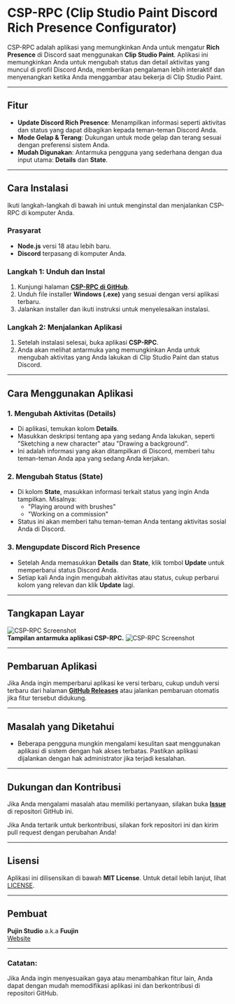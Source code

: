 # CSP-RPC (Clip Studio Paint Discord Rich Presence Configurator)

CSP-RPC adalah aplikasi yang memungkinkan Anda untuk mengatur **Rich Presence** di Discord saat menggunakan **Clip Studio Paint**. Aplikasi ini memungkinkan Anda untuk mengubah status dan detail aktivitas yang muncul di profil Discord Anda, memberikan pengalaman lebih interaktif dan menyenangkan ketika Anda menggambar atau bekerja di Clip Studio Paint.

---

## Fitur
- **Update Discord Rich Presence**: Menampilkan informasi seperti aktivitas dan status yang dapat dibagikan kepada teman-teman Discord Anda.
- **Mode Gelap & Terang**: Dukungan untuk mode gelap dan terang sesuai dengan preferensi sistem Anda.
- **Mudah Digunakan**: Antarmuka pengguna yang sederhana dengan dua input utama: **Details** dan **State**.

---

## Cara Instalasi

Ikuti langkah-langkah di bawah ini untuk menginstal dan menjalankan CSP-RPC di komputer Anda.

### Prasyarat
- **Node.js** versi 18 atau lebih baru.
- **Discord** terpasang di komputer Anda.

### Langkah 1: Unduh dan Instal
1. Kunjungi halaman **[CSP-RPC di GitHub](https://github.com/BayuAriyadi/CSP-RPC)**.
2. Unduh file installer **Windows (.exe)** yang sesuai dengan versi aplikasi terbaru.
3. Jalankan installer dan ikuti instruksi untuk menyelesaikan instalasi.

### Langkah 2: Menjalankan Aplikasi
1. Setelah instalasi selesai, buka aplikasi **CSP-RPC**.
2. Anda akan melihat antarmuka yang memungkinkan Anda untuk mengubah aktivitas yang Anda lakukan di Clip Studio Paint dan status Discord.

---

## Cara Menggunakan Aplikasi

### 1. **Mengubah Aktivitas (Details)**

   - Di aplikasi, temukan kolom **Details**.
   - Masukkan deskripsi tentang apa yang sedang Anda lakukan, seperti "Sketching a new character" atau "Drawing a background".
   - Ini adalah informasi yang akan ditampilkan di Discord, memberi tahu teman-teman Anda apa yang sedang Anda kerjakan.

### 2. **Mengubah Status (State)**

   - Di kolom **State**, masukkan informasi terkait status yang ingin Anda tampilkan. Misalnya: 
     - "Playing around with brushes"
     - "Working on a commission"
   - Status ini akan memberi tahu teman-teman Anda tentang aktivitas sosial Anda di Discord.

### 3. **Mengupdate Discord Rich Presence**
   
   - Setelah Anda memasukkan **Details** dan **State**, klik tombol **Update** untuk memperbarui status Discord Anda.
   - Setiap kali Anda ingin mengubah aktivitas atau status, cukup perbarui kolom yang relevan dan klik **Update** lagi.

---

## Tangkapan Layar
![CSP-RPC Screenshot](./assets/screenshot.png)  
**Tampilan antarmuka aplikasi CSP-RPC.**
![CSP-RPC Screenshot](./assets/screenshot2.png)  

---

## Pembaruan Aplikasi
Jika Anda ingin memperbarui aplikasi ke versi terbaru, cukup unduh versi terbaru dari halaman **[GitHub Releases](https://github.com/BayuAriyadi/CSP-RPC/releases)** atau jalankan pembaruan otomatis jika fitur tersebut didukung.

---

## Masalah yang Diketahui
- Beberapa pengguna mungkin mengalami kesulitan saat menggunakan aplikasi di sistem dengan hak akses terbatas. Pastikan aplikasi dijalankan dengan hak administrator jika terjadi kesalahan.

---

## Dukungan dan Kontribusi
Jika Anda mengalami masalah atau memiliki pertanyaan, silakan buka **[Issue](https://github.com/BayuAriyadi/CSP-RPC/issues)** di repositori GitHub ini.

Jika Anda tertarik untuk berkontribusi, silakan fork repositori ini dan kirim pull request dengan perubahan Anda!

---

## Lisensi
Aplikasi ini dilisensikan di bawah **MIT License**. Untuk detail lebih lanjut, lihat [LICENSE](./LICENSE).

---

## Pembuat
**Pujin Studio** a.k.a **Fuujin**  
[Website](https://pujin.my.id/)

---

### Catatan: 
Jika Anda ingin menyesuaikan gaya atau menambahkan fitur lain, Anda dapat dengan mudah memodifikasi aplikasi ini dan berkontribusi di repositori GitHub.
